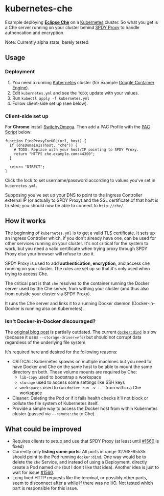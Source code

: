 kubernetes-che
==============

Example deploying **[Eclipse Che](https://github.com/eclipse/che/)** on a [Kubernetes](http://kubernetes.io/) cluster.
So what you get is a Che server running on your cluster behind [SPDY Proxy](https://github.com/igrigorik/node-spdyproxy) to handle authencation and encryption.

Note: Currently alpha state; barely tested.


Usage
-----

### Deployment

 1. You need a running [Kubernetes](http://kubernetes.io/) cluster (for example [Google Container Engine](https://cloud.google.com/container-engine/)).
 2. Edit `kubernetes.yml` and see the `TODO`; update with your values.
 3. Run `kubectl apply -f kubernetes.yml`
 4. Follow client-side set up (see below).

### Client-side set up

For **Chrome** install [SwitchyOmega](https://chrome.google.com/webstore/detail/proxy-switchyomega/padekgcemlokbadohgkifijomclgjgif).
Then add a PAC Profile with the [PAC Script](https://en.wikipedia.org/wiki/Proxy_auto-config) below:

    function FindProxyForURL(url, host) {
      if (dnsDomainIs(host, "che")) {
        # TODO: Replace with your host/IP pointing to SPDY Proxy.
        return "HTTPS che.example.com:44300";
      }

      return "DIRECT";
    }

Click the lock to set username/password according to values you've set in `kubernetes.yml`.

Supposing you've set up your DNS to point to the Ingress Controller external IP
(or actually to SPDY Proxy) and the SSL certificate of that host is trusted;
you should now be able to connect to `http://che/`.


How it works
------------

The beginning of `kubernetes.yml` is to get a valid TLS certificate. It sets up an Ingress Controller
which, if you don't already have one, can be used for other services running on your cluster.
It's not critical for the system to work, but you need a valid certificate when trying proxy through
SPDY Proxy else your browser will refuse to use it.

SPDY Proxy is used to add **authentication, encryption**, and access che running on your cluster.
The rules are set up so that it's only used when trying to access Che.

The critical part is that `che` resolves to the container running the Docker server used by the Che server,
from withing your cluster (and thus also from outside your cluster via SPDY Proxy).

It runs the Che server and links it to a running Docker daemon (Docker-in-Docker is running also on Kubernetes).

### Isn't Docker-in-Docker discouraged?

The [original blog post](https://jpetazzo.github.io/2015/09/03/do-not-use-docker-in-docker-for-ci/) is partially outdated. The current [`docker:dind`](https://hub.docker.com/_/docker) is slow (because it uses `--storage-driver=vfs`) but should not corrupt data regardless of the underlying file system.

It's required here and desired for the following reasons:

  * CRITICAL: Kubernetes spawns on multiple machines but you need to have Docker and Che on the same host to be able to mount the same directory on both. These volume mounts are required by Che:
       - `lib-copy` used to bootstrap a workspace
       - `storage` used to access some settings like SSH keys
       - `workspaces` used to run `docker run -v ...` from within a Che workspace
  * Cleaner: Deleting the Pod or if it fails health checks it'll not block or pollute the file system of Kubernetes itself.
  * Provide a simple way to access the Docker host from within Kubernetes cluster (passed via `--remote:che` to Che).

What could be improved
----------------------

 * Requires clients to setup and use that SPDY Proxy (at least until [#1560](https://github.com/eclipse/che/issues/1560) is fixed)
 * Currently only **listing some ports**: All ports in range 32768-65535 should point to the Pod running `docker:dind`.
   One way would be to delete the `che` Service, and instead of using a Deployment, directly create a Pod
   named `che` (but I don't like that idea). Another idea is just to wait for issue [#1560](https://github.com/eclipse/che/issues/1560).
 * Long lived HTTP requests like the terminal, or possibly other parts, seem to disconnect after a while if there was no I/O. Not tested which part is responsible for this issue.
